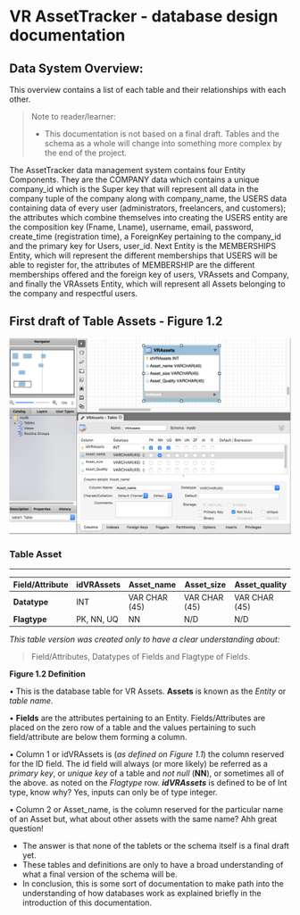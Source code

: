 # VR AssetTracker - database design documentation

## Data System Overview:
  This overview contains a list of each table and their relationships with each other.
  > Note to reader/learner:
  > * This documentation is not based on a final draft. 
  > Tables and the schema as a whole will change into something more complex by the end of the project.

The AssetTracker data management system contains four Entity Components.  They are the COMPANY data which contains a unique company_id which is the Super key that will represent all data in the company tuple of the company along with company_name, the USERS data containing data of every user (administrators, freelancers, and customers); the attributes which combine themselves into creating the USERS entity are the composition key (Fname, Lname), username, email, password, create_time (registration time), a ForeignKey pertaining to the company_id and the primary key for Users, user_id. Next Entity is the MEMBERSHIPS Entity, which will represent the different memberships that USERS will be able to register for, the attributes of MEMBERSHIP are the different memberships offered and the foreign key of users, VRAssets and Company, and finally the VRAssets Entity, which will represent all Assets belonging to the company and respectful users. 



## First draft of Table Assets - Figure 1.2
![Image of Table_Assets](https://github.com/AmadoSuarez/AssetTracker/blob/database_joan/Table_assets.png)

### Table Asset
---
| **Field/Attribute** | idVRAssets | Asset_name | Asset_size | Asset_quality |
| --------             | -------- |   -------- |   -------- |     -------- |
| **Datatype** |           INT | VAR CHAR (45) | VAR CHAR (45) | VAR CHAR (45) |
| **Flagtype** | PK, NN, UQ | NN |        N/D |            N/D |

*This table version was created only to have a clear understanding about:*
  > Field/Attributes,
  > Datatypes of Fields and 
  > Flagtype of Fields.
  
**Figure 1.2 Definition**

•	This is the database table for VR Assets. **Assets** is known as the *Entity* or *table name*.

•	**Fields** are the attributes pertaining to an Entity. Fields/Attributes are placed on the zero row of a table and the values pertaining to such field/attribute are below them forming a column.

•	Column 1 or idVRAssets is (*as defined on Figure 1.1*) the column reserved for the ID field. The id field will always (or more likely) be referred as a *primary key*, or *unique key* of a table and *not null* (**NN**), or sometimes all of the above. as noted on the *Flagtype* row. ***idVRAssets*** is defined to be of Int type, know why? Yes, inputs can only be of type integer.

•	Column 2 or Asset_name, is the column reserved for the particular name of an Asset but, what about other assets with the same name? Ahh great question! 
* The answer is that none of the tablets or the schema itself is a final draft yet.
* These tables and definitions are only to have a broad understanding of what a final version of the schema will be.
* In conclusion, this is some sort of documentation to make path into the understanding of how databases work as explained briefly in the introduction of this documentation.


